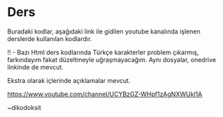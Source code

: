 # Ders
Buradaki kodlar, aşağıdaki link ile gidilen youtube kanalında işlenen derslerde kullanılan kodlardır. 

!! - Bazı Html ders kodlarında Türkçe karakterler problem çıkarmış, farkındayım fakat düzeltmeyle uğraşmayacağım. Aynı dosyalar, onedrive linkinde de mevcut.

Ekstra olarak içlerinde açıklamalar mevcut.

https://www.youtube.com/channel/UCYBzGZ-WHpf1zAgNXWUkI1A

~dikodoksit
